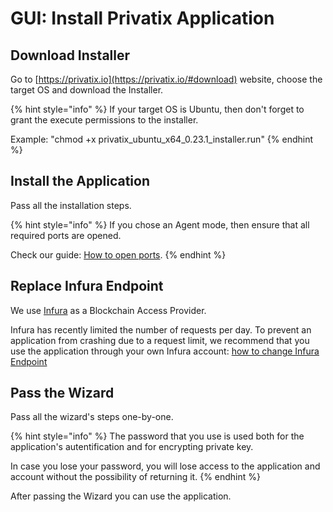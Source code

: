 # GUI: Install Privatix Application

## Download Installer

Go to [https://privatix.io](https://privatix.io/#download) website, choose the target OS and download the Installer.

{% hint style="info" %}
If your target OS is Ubuntu, then don't forget to grant the execute permissions to the installer.

Example: "chmod +x privatix\_ubuntu\_x64\_0.23.1\_installer.run"
{% endhint %}

## Install the Application

Pass all the installation steps.

{% hint style="info" %}
If you chose an Agent mode, then ensure that all required ports are opened.

Check our guide: [How to open ports](https://docs.privatix.network/knowledge-base/how-to-open-ports).
{% endhint %}

## Replace Infura Endpoint

We use [Infura](https://infura.io) as a Blockchain Access Provider.

Infura has recently limited the number of requests per day. To prevent an application from crashing due to a request limit, we recommend that you use the application through your own Infura account: [how to change Infura Endpoint](how-to-change-infura-endpoint.md)

## Pass the Wizard

Pass all the wizard's steps one-by-one.

{% hint style="info" %}
The password that you use is used both for the application's autentification and for encrypting private key.

In case you lose your password, you will lose access to the application and account without the possibility of returning it.
{% endhint %}

After passing the Wizard you can use the application.

